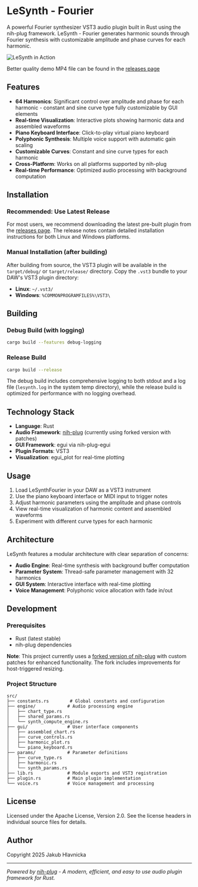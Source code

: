 # LeSynth - Fourier

A powerful Fourier synthesizer VST3 audio plugin built in Rust using the nih-plug framework. LeSynth - Fourier generates harmonic sounds through Fourier synthesis with customizable amplitude and phase curves for each harmonic.

![LeSynth in Action](assets/lesynth-demo.gif)

Better quality demo MP4 file can be found in the [releases page](https://github.com/hlavnjak/lesynth-fourier/releases/)

## Features

- **64 Harmonics**: Significant control over amplitude and phase for each harmonic - constant and sine curve type fully customizable by GUI elements
- **Real-time Visualization**: Interactive plots showing harmonic data and assembled waveforms
- **Piano Keyboard Interface**: Click-to-play virtual piano keyboard
- **Polyphonic Synthesis**: Multiple voice support with automatic gain scaling
- **Customizable Curves**: Constant and sine curve types for each harmonic
- **Cross-Platform**: Works on all platforms supported by nih-plug
- **Real-time Performance**: Optimized audio processing with background computation

## Installation

### Recommended: Use Latest Release

For most users, we recommend downloading the latest pre-built plugin from the [releases page](https://github.com/hlavnjak/lesynth-fourier/releases/). The release notes contain detailed installation instructions for both Linux and Windows platforms.

### Manual Installation (after building)

After building from source, the VST3 plugin will be available in the `target/debug/` or `target/release/` directory. Copy the `.vst3` bundle to your DAW's VST3 plugin directory:

- **Linux**: `~/.vst3/`
- **Windows**: `%COMMONPROGRAMFILES%\VST3\`

## Building

### Debug Build (with logging)
```bash
cargo build --features debug-logging
```

### Release Build
```bash
cargo build --release
```

The debug build includes comprehensive logging to both stdout and a log file (`lesynth.log` in the system temp directory), while the release build is optimized for performance with no logging overhead.

## Technology Stack

- **Language**: Rust
- **Audio Framework**: [nih-plug](https://github.com/robbert-vdh/nih-plug) (currently using forked version with patches)
- **GUI Framework**: egui via nih-plug-egui
- **Plugin Formats**: VST3
- **Visualization**: egui_plot for real-time plotting

## Usage

1. Load LeSynthFourier in your DAW as a VST3 instrument
2. Use the piano keyboard interface or MIDI input to trigger notes
3. Adjust harmonic parameters using the amplitude and phase controls
4. View real-time visualization of harmonic content and assembled waveforms
5. Experiment with different curve types for each harmonic

## Architecture

LeSynth features a modular architecture with clear separation of concerns:

- **Audio Engine**: Real-time synthesis with background buffer computation
- **Parameter System**: Thread-safe parameter management with 32 harmonics
- **GUI System**: Interactive interface with real-time plotting
- **Voice Management**: Polyphonic voice allocation with fade in/out

## Development

### Prerequisites
- Rust (latest stable)
- nih-plug dependencies

**Note**: This project currently uses a [forked version of nih-plug](https://github.com/hlavnjak/nih-plug/) with custom patches for enhanced functionality. The fork includes improvements for host-triggered resizing. 
### Project Structure
```
src/
├── constants.rs        # Global constants and configuration
├── engine/            # Audio processing engine
│   ├── chart_type.rs
│   ├── shared_params.rs
│   └── synth_compute_engine.rs
├── gui/               # User interface components
│   ├── assembled_chart.rs
│   ├── curve_controls.rs
│   ├── harmonic_plot.rs
│   └── piano_keyboard.rs
├── params/            # Parameter definitions
│   ├── curve_type.rs
│   ├── harmonic.rs
│   └── synth_params.rs
├── lib.rs             # Module exports and VST3 registration
├── plugin.rs          # Main plugin implementation
└── voice.rs           # Voice management and processing
```

## License

Licensed under the Apache License, Version 2.0. See the license headers in individual source files for details.

## Author

Copyright 2025 Jakub Hlavnicka

---

*Powered by [nih-plug](https://github.com/robbert-vdh/nih-plug) - A modern, efficient, and easy to use audio plugin framework for Rust.*

